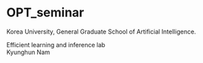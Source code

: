 # OPT_seminar
Korea University, General Graduate School of Artificial Intelligence. 

Efficient learning and inference lab \
Kyunghun Nam

